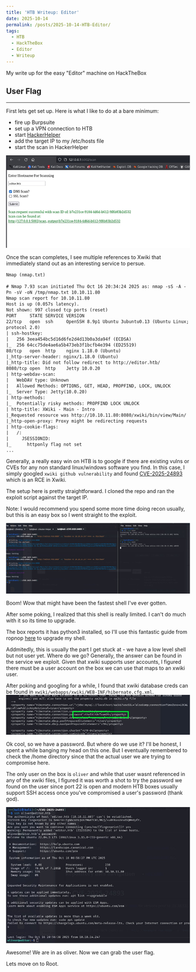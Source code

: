 ```yaml
---
title: 'HTB Writeup: Editor'
date: 2025-10-14
permalink: /posts/2025-10-14-HTB-Editor/
tags:
  - HTB
  - HackTheBox
  - Editor
  - Writeup
---
```


My write up for the easy "Editor" machine on HackTheBox

## User Flag

- - -

First lets get set up. Here is what I like to do at a bare minimum: 
* fire up Burpsuite
* set up a VPN connection to HTB
* start [HackerHelper](https://github.com/edrapac/Hacker-Helper)
* add the target IP to my /etc/hosts file
* start the scan in HackerHelper

![scan](/images/editor1.jpg)

Once the scan completes, I see multiple references to Xwiki that immediately stand out as an interesting service to persue.
```
Nmap (nmap.txt)

# Nmap 7.93 scan initiated Thu Oct 16 20:34:24 2025 as: nmap -sS -A -Pn -sV -oN /tmp/nmap.txt 10.10.11.80
Nmap scan report for 10.10.11.80
Host is up (0.057s latency).
Not shown: 997 closed tcp ports (reset)
PORT     STATE SERVICE VERSION
22/tcp   open  ssh     OpenSSH 8.9p1 Ubuntu 3ubuntu0.13 (Ubuntu Linux; protocol 2.0)
| ssh-hostkey: 
|   256 3eea454bc5d16d6fe2d4d13b0a3da94f (ECDSA)
|_  256 64cc75de4ae6a5b473eb3f1bcfb4e394 (ED25519)
80/tcp   open  http    nginx 1.18.0 (Ubuntu)
|_http-server-header: nginx/1.18.0 (Ubuntu)
|_http-title: Did not follow redirect to http://editor.htb/
8080/tcp open  http    Jetty 10.0.20
| http-webdav-scan: 
|   WebDAV type: Unknown
|   Allowed Methods: OPTIONS, GET, HEAD, PROPFIND, LOCK, UNLOCK
|_  Server Type: Jetty(10.0.20)
| http-methods: 
|_  Potentially risky methods: PROPFIND LOCK UNLOCK
| http-title: XWiki - Main - Intro
|_Requested resource was http://10.10.11.80:8080/xwiki/bin/view/Main/
|_http-open-proxy: Proxy might be redirecting requests
| http-cookie-flags: 
|   /: 
|     JSESSIONID: 
|_      httponly flag not set
...
```


Generally, a really easy win on HTB is to google if there are existing vulns or CVEs for any non standard linux/windows software you find. In this case, I simply googled `xwiki github vulnerability` and found [CVE-2025-24893](https://github.com/gunzf0x/CVE-2025-24893) which is an RCE in Xwiki.

The setup here is pretty straightforward. I cloned the repo and ran the exploit script against the target IP. 

Note: I would recommend you spend some more time doing recon usually, but this is an easy box so I went straight to the exploit.

![scan](/images/editor2.jpg)

Boom! Wow that might have been the fastest shell I've ever gotten.

After some poking, I realized that this shell is really limited. I can't do much with it so its time to upgrade. 

The box reports it has python3 installed, so I'll use this fantastic guide from ropnop [here](https://blog.ropnop.com/upgrading-simple-shells-to-fully-interactive-ttys/#method-1-python-pty-module) to upgrade my shell.

Addmitedly, this is usually the part I get stuck at - we have a low level shell but not user yet. Where do we go? Generally, the answer can be found in the service we exploit. Given that xwiki supports user accounts, I figured there must be a user account on the box we can use that maps to an xwiki user.

After poking and googling for a while, I found that xwiki database creds can be found in `xwiki/webapps/xwiki/WEB-INF/hibernate.cfg.xml`.
![scan](/images/editor3.jpg)

Ok cool, so we have a password. But where do we use it? I'll be honest, I spent a while banging my head on this one. But I eventually remembered to check the /home directory since that the actual user we are trying to compromise here. 

The only user on the box is `oliver` and while that user wasnt referenced in any of the xwiki files, I figured it was worth a shot to try the password we found on the user since port 22 is open and modern HTB boxes usually support SSH access once you've compromised a user's password (thank god).

![scan](/images/editor4.jpg)

Awesome! We are in as oliver. Now we can grab the user flag.

Lets move on to Root.